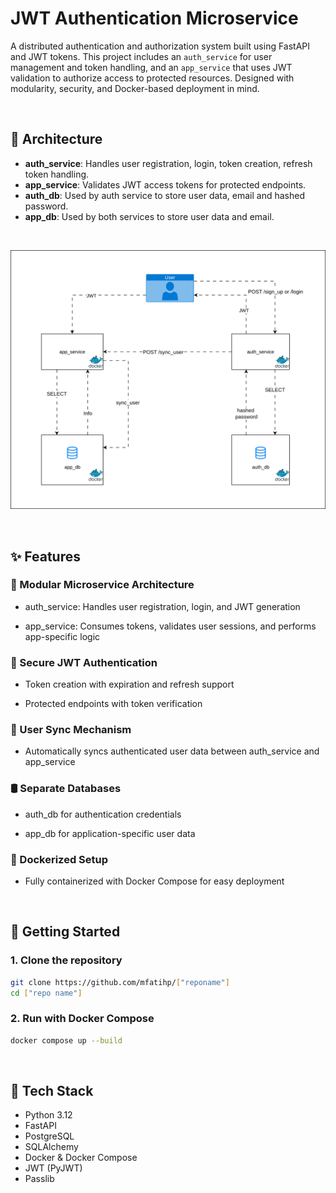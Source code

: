 # JWT Authentication Microservice

A distributed authentication and authorization system built using FastAPI and JWT tokens. This project includes an `auth_service` for user management and token handling, and an `app_service` that uses JWT validation to authorize access to protected resources. Designed with modularity, security, and Docker-based deployment in mind.

<br/>

## 🧱 Architecture

- **auth_service**: Handles user registration, login, token creation, refresh token handling.
- **app_service**: Validates JWT access tokens for protected endpoints.
- **auth_db**: Used by auth service to store user data, email and hashed password.
- **app_db**: Used by both services to store user data and email.

<br/>

<p align="center">
<img src="docs/jwt_system.drawio.svg" alt="JWT Auth Flow" width="800"/>
</p>

<br/>

## ✨ Features

### 🧩 Modular Microservice Architecture

- auth_service: Handles user registration, login, and JWT generation

- app_service: Consumes tokens, validates user sessions, and performs app-specific logic

### 🔐 Secure JWT Authentication

- Token creation with expiration and refresh support

- Protected endpoints with token verification

### 🔄 User Sync Mechanism

- Automatically syncs authenticated user data between auth_service and app_service

### 🛢️ Separate Databases

- auth_db for authentication credentials

- app_db for application-specific user data

### 🐳 Dockerized Setup

- Fully containerized with Docker Compose for easy deployment




<br/>

## 🚀 Getting Started

### 1. Clone the repository

```bash
git clone https://github.com/mfatihp/["reponame"]
cd ["repo name"]
```

### 2. Run with Docker Compose

```bash
docker compose up --build
```



<br/>

## 🧪 Tech Stack

- Python 3.12
- FastAPI
- PostgreSQL
- SQLAlchemy
- Docker & Docker Compose
- JWT (PyJWT)
- Passlib


<br/>

